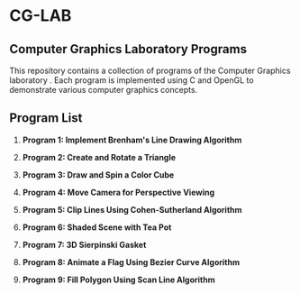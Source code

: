 # CG-LAB
## Computer Graphics Laboratory Programs

This repository contains a collection of programs of the Computer Graphics laboratory . Each program is implemented using C and OpenGL to demonstrate various computer graphics concepts.

## Program List

1. **Program 1: Implement Brenham's Line Drawing Algorithm**

2. **Program 2: Create and Rotate a Triangle**

3. **Program 3: Draw and Spin a Color Cube**

4. **Program 4: Move Camera for Perspective Viewing**

5. **Program 5: Clip Lines Using Cohen-Sutherland Algorithm**

6. **Program 6: Shaded Scene with Tea Pot**

7. **Program 7: 3D Sierpinski Gasket**

8. **Program 8: Animate a Flag Using Bezier Curve Algorithm**

9. **Program 9: Fill Polygon Using Scan Line Algorithm**

